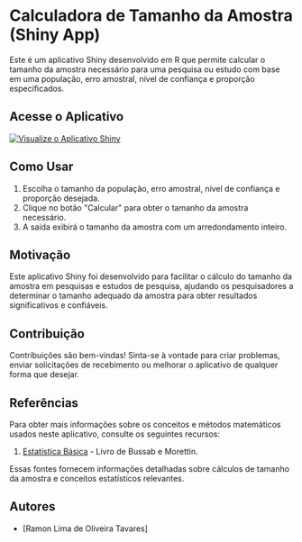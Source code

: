 # Calculadora de Tamanho da Amostra (Shiny App)

Este é um aplicativo Shiny desenvolvido em R que permite calcular o tamanho da amostra necessário para uma pesquisa ou estudo com base em uma população, erro amostral, nível de confiança e proporção especificados.

## Acesse o Aplicativo
[![Visualize o Aplicativo Shiny](https://img.shields.io/badge/Visualizar%20o%20Aplicativo%20Shiny-Clique%20Aqui-blue)](https://vy20g3-ramon0tavares.shinyapps.io/CalculadoraAmostral/)
## Como Usar

1. Escolha o tamanho da população, erro amostral, nível de confiança e proporção desejada.
2. Clique no botão "Calcular" para obter o tamanho da amostra necessário.
3. A saída exibirá o tamanho da amostra com um arredondamento inteiro.

## Motivação

Este aplicativo Shiny foi desenvolvido para facilitar o cálculo do tamanho da amostra em pesquisas e estudos de pesquisa, ajudando os pesquisadores a determinar o tamanho adequado da amostra para obter resultados significativos e confiáveis.

## Contribuição

Contribuições são bem-vindas! Sinta-se à vontade para criar problemas, enviar solicitações de recebimento ou melhorar o aplicativo de qualquer forma que desejar.

## Referências

Para obter mais informações sobre os conceitos e métodos matemáticos usados neste aplicativo, consulte os seguintes recursos:

1. [Estatística Básica](inserir-link-aqui) - Livro de Bussab e Morettin.

Essas fontes fornecem informações detalhadas sobre cálculos de tamanho da amostra e conceitos estatísticos relevantes.

## Autores

- [Ramon Lima de Oliveira Tavares]

